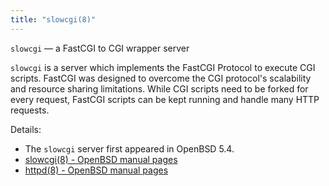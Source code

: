 ```yaml
---
title: "slowcgi(8)"
---
```


`slowcgi` — a FastCGI to CGI wrapper server

`slowcgi` is a server which implements the FastCGI Protocol to execute
CGI scripts. FastCGI was designed to overcome the CGI protocol's
scalability and resource sharing limitations. While CGI scripts
need to be forked for every request, FastCGI scripts can be kept
running and handle many HTTP requests.

Details:

* The `slowcgi` server first appeared in OpenBSD 5.4.
* [slowcgi(8) - OpenBSD manual pages](http://man.openbsd.org/slowcgi.8)
* [httpd(8) - OpenBSD manual pages](http://man.openbsd.org/httpd.8)

